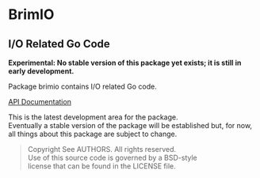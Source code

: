 # BrimIO
## I/O Related Go Code

**Experimental: No stable version of this package yet exists; it is still in
early development.**

Package brimio contains I/O related Go code.

[API Documentation](http://godoc.org/github.com/gholt/brimio)

This is the latest development area for the package.  
Eventually a stable version of the package will be established but, for now,
all things about this package are subject to change.

> Copyright See AUTHORS. All rights reserved.  
> Use of this source code is governed by a BSD-style  
> license that can be found in the LICENSE file.

